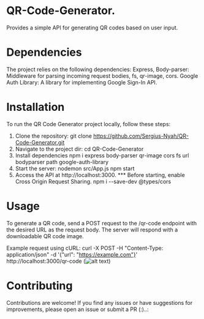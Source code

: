 # QR-Code-Generator.
Provides a simple API for generating QR codes based on user input.

# Dependencies
The project relies on the following dependencies:
Express, Body-parser: Middleware for parsing incoming request bodies, fs, qr-image, cors. 
Google Auth Library: A library for implementing Google Sign-In API.

# Installation
To run the QR Code Generator project locally, follow these steps:

1. Clone the repository:
git clone https://github.com/Sergius-Nyah/QR-Code-Generator.git
2. Navigate to the project dir:
cd QR-Code-Generator
3. Install dependencies
npm i express body-parser qr-image cors fs url bodyparser path google-auth-library
4. Start the server: nodemon src/App.js
npm start
5. Access the API at http://localhost:3000.
*** Before starting, enable Cross Origin Request Sharing. 
npm i --save-dev @types/cors
# Usage
To generate a QR code, send a POST request to the /qr-code endpoint with the desired URL as the request body. The server will respond with a downloadable QR code image.

Example request using cURL:
curl -X POST -H "Content-Type: application/json" -d '{"url": "https://example.com"}' http://localhost:3000/qr-code
(![alt text](image.png))

# Contributing
Contributions are welcome! If you find any issues or have suggestions for improvements, please open an issue or submit a PR (:)..:



 
